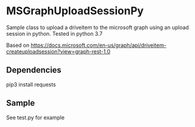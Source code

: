 # MSGraphUploadSessionPy
Sample class to upload a driveitem to the microsoft graph using an upload session in python. Tested in python 3.7

Based on https://docs.microsoft.com/en-us/graph/api/driveitem-createuploadsession?view=graph-rest-1.0


## Dependencies

pip3 install requests

## Sample

See test.py for example
